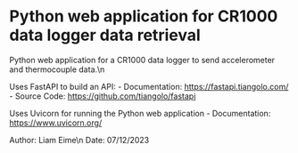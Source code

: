 # Python web application for CR1000 data logger data retrieval
Python web application for a CR1000 data logger to send accelerometer and thermocouple data.\n

Uses FastAPI to build an API:
    - Documentation: https://fastapi.tiangolo.com/
    - Source Code: https://github.com/tiangolo/fastapi

Uses Uvicorn for running the Python web application
    - Documentation: https://www.uvicorn.org/

Author: Liam Eime\n
Date: 07/12/2023

